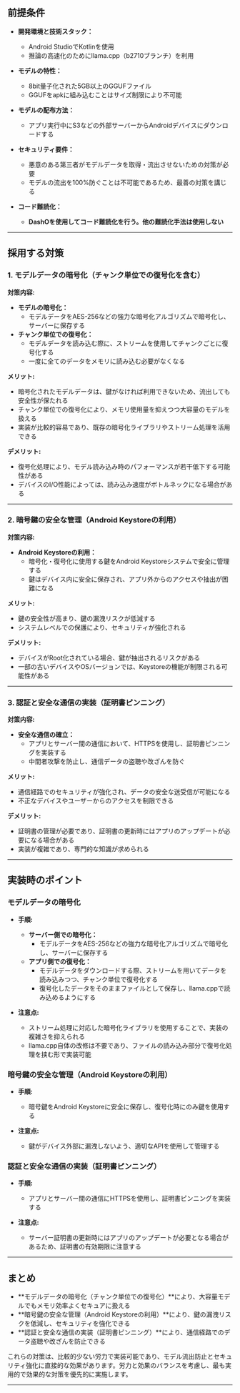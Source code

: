 ## 前提条件

- **開発環境と技術スタック：**
  - Android StudioでKotlinを使用
  - 推論の高速化のためにllama.cpp（b2710ブランチ）を利用

- **モデルの特性：**
  - 8bit量子化された5GB以上のGGUFファイル
  - GGUFをapkに組み込むことはサイズ制限により不可能

- **モデルの配布方法：**
  - アプリ実行中にS3などの外部サーバーからAndroidデバイスにダウンロードする

- **セキュリティ要件：**
  - 悪意のある第三者がモデルデータを取得・流出させないための対策が必要
  - モデルの流出を100%防ぐことは不可能であるため、最善の対策を講じる

- **コード難読化：**
  - **DashOを使用してコード難読化を行う。他の難読化手法は使用しない**

---

## 採用する対策

### **1. モデルデータの暗号化（チャンク単位での復号化を含む）**

**対策内容:**

- **モデルの暗号化：**
  - モデルデータをAES-256などの強力な暗号化アルゴリズムで暗号化し、サーバーに保存する
- **チャンク単位での復号化：**
  - モデルデータを読み込む際に、ストリームを使用してチャンクごとに復号化する
  - 一度に全てのデータをメモリに読み込む必要がなくなる

**メリット:**

- 暗号化されたモデルデータは、鍵がなければ利用できないため、流出しても安全性が保たれる
- チャンク単位での復号化により、メモリ使用量を抑えつつ大容量のモデルを扱える
- 実装が比較的容易であり、既存の暗号化ライブラリやストリーム処理を活用できる

**デメリット:**

- 復号化処理により、モデル読み込み時のパフォーマンスが若干低下する可能性がある
- デバイスのI/O性能によっては、読み込み速度がボトルネックになる場合がある

---

### **2. 暗号鍵の安全な管理（Android Keystoreの利用）**

**対策内容:**

- **Android Keystoreの利用：**
  - 暗号化・復号化に使用する鍵をAndroid Keystoreシステムで安全に管理する
  - 鍵はデバイス内に安全に保存され、アプリ外からのアクセスや抽出が困難になる

**メリット:**

- 鍵の安全性が高まり、鍵の漏洩リスクが低減する
- システムレベルでの保護により、セキュリティが強化される

**デメリット:**

- デバイスがRoot化されている場合、鍵が抽出されるリスクがある
- 一部の古いデバイスやOSバージョンでは、Keystoreの機能が制限される可能性がある

---

### **3. 認証と安全な通信の実装（証明書ピンニング）**

**対策内容:**

- **安全な通信の確立：**
  - アプリとサーバー間の通信において、HTTPSを使用し、証明書ピンニングを実装する
  - 中間者攻撃を防止し、通信データの盗聴や改ざんを防ぐ

**メリット:**

- 通信経路でのセキュリティが強化され、データの安全な送受信が可能になる
- 不正なデバイスやユーザーからのアクセスを制限できる

**デメリット:**

- 証明書の管理が必要であり、証明書の更新時にはアプリのアップデートが必要になる場合がある
- 実装が複雑であり、専門的な知識が求められる

---

## 実装時のポイント

### **モデルデータの暗号化**

- **手順:**
  - **サーバー側での暗号化：**
    - モデルデータをAES-256などの強力な暗号化アルゴリズムで暗号化し、サーバーに保存する
  - **アプリ側での復号化：**
    - モデルデータをダウンロードする際、ストリームを用いてデータを読み込みつつ、チャンク単位で復号化する
    - 復号化したデータをそのままファイルとして保存し、llama.cppで読み込めるようにする

- **注意点:**
  - ストリーム処理に対応した暗号化ライブラリを使用することで、実装の複雑さを抑えられる
  - llama.cpp自体の改修は不要であり、ファイルの読み込み部分で復号化処理を挟む形で実装可能

### **暗号鍵の安全な管理（Android Keystoreの利用）**

- **手順:**
  - 暗号鍵をAndroid Keystoreに安全に保存し、復号化時にのみ鍵を使用する

- **注意点:**
  - 鍵がデバイス外部に漏洩しないよう、適切なAPIを使用して管理する

### **認証と安全な通信の実装（証明書ピンニング）**

- **手順:**
  - アプリとサーバー間の通信にHTTPSを使用し、証明書ピンニングを実装する

- **注意点:**
  - サーバー証明書の更新時にはアプリのアップデートが必要となる場合があるため、証明書の有効期限に注意する

---

## まとめ

- **モデルデータの暗号化（チャンク単位での復号化）**により、大容量モデルでもメモリ効率よくセキュアに扱える
- **暗号鍵の安全な管理（Android Keystoreの利用）**により、鍵の漏洩リスクを低減し、セキュリティを強化できる
- **認証と安全な通信の実装（証明書ピンニング）**により、通信経路でのデータ盗聴や改ざんを防止できる

これらの対策は、比較的少ない労力で実装可能であり、モデル流出防止とセキュリティ強化に直接的な効果があります。労力と効果のバランスを考慮し、最も実用的で効果的な対策を優先的に実施します。

---
